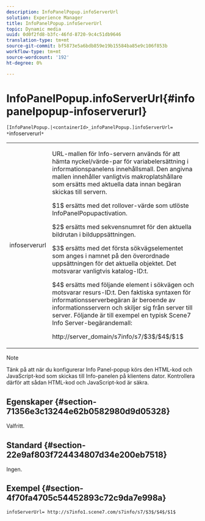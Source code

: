 ```yaml
---
description: InfoPanelPopup.infoServerUrl
solution: Experience Manager
title: InfoPanelPopup.infoServerUrl
topic: Dynamic media
uuid: 0d0f2fd8-b3fc-46fd-8720-9c4c51db9646
translation-type: tm+mt
source-git-commit: bf5873e5a6bdb859e19b15584ba85e9c106f853b
workflow-type: tm+mt
source-wordcount: '192'
ht-degree: 0%

---
```



# InfoPanelPopup.infoServerUrl{#infopanelpopup-infoserverurl}

`[InfoPanelPopup.|<containerId>_infoPanelPopup.]infoServerUrl= *`infoserverurl`*`

<table id="table_9A6258D9B0DA4A29AA8A6C9BBCFE3662"> 
 <tbody> 
  <tr> 
   <td> <p> <span class="codeph"><span class="varname"> infoserverurl</span></span> </p> </td> 
   <td> <p>URL-mallen för Info-servern används för att hämta nyckel/värde-par för variabelersättning i informationspanelens innehållsmall. Den angivna mallen innehåller vanligtvis makroplatshållare som ersätts med aktuella data innan begäran skickas till servern. </p> <p><span class="codeph"> $1$</span> ersätts med det rollover-värde som utlöste  <span class="codeph"> </span> InfoPanelPopupactivation. </p> <p><span class="codeph"> $2$</span> ersätts med sekvensnumret för den aktuella bildrutan i bilduppsättningen. </p> <p><span class="codeph"> $3$</span> ersätts med det första sökvägselementet som anges i namnet på den överordnade uppsättningen för det aktuella objektet. Det motsvarar vanligtvis katalog-ID:t. </p> <p><span class="codeph"> $4$</span> ersätts med följande element i sökvägen och motsvarar resurs-ID:t. Den faktiska syntaxen för informationsserverbegäran är beroende av informationsservern och skiljer sig från server till server. Följande är till exempel en typisk Scene7 Info Server-begärandemall: </p> <p><span class="codeph"> http://server_domain/s7info/s7/$3$/$4$/$1$</span> </p> </td> 
  </tr> 
 </tbody> 
</table>

>[!NOTE]
>
>Tänk på att när du konfigurerar Info Panel-popup körs den HTML-kod och JavaScript-kod som skickas till Info-panelen på klientens dator. Kontrollera därför att sådan HTML-kod och JavaScript-kod är säkra.

## Egenskaper {#section-71356e3c13244e62b0582980d9d05328}

Valfritt.

## Standard {#section-22e9af803f724434807d34e200eb7518}

Ingen.

## Exempel {#section-4f70fa4705c54452893c72c9da7e998a}

`infoServerUrl= http://s7info1.scene7.com/s7info/s7/$3$/$4$/$1$`
